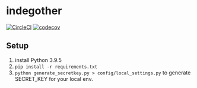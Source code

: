 # indegother

[![CircleCI](https://circleci.com/gh/shirakia/indegother/tree/main.svg?style=svg)](https://circleci.com/gh/shirakia/indegother/tree/main)
[![codecov](https://codecov.io/gh/shirakia/indegother/branch/main/graph/badge.svg?token=MSHF4XNC7K)](https://codecov.io/gh/shirakia/indegother)

## Setup
1. install Python 3.9.5
2. `pip install -r requirements.txt`
3. `python generate_secretkey.py > config/local_settings.py` to generate SECRET_KEY for your local env.
